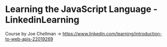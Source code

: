 # Learning the JavaScript Language - LinkedinLearning

Course by Joe Chellman &rarr; https://www.linkedin.com/learning/introduction-to-web-apis-22019269

